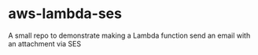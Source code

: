 # aws-lambda-ses
A small repo to demonstrate making a Lambda function send an email with an attachment via SES
